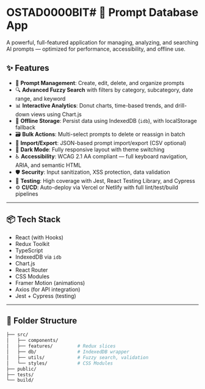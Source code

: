 # OSTAD0000BIT# 🚀 Prompt Database App

A powerful, full-featured application for managing, analyzing, and searching AI prompts — optimized for performance, accessibility, and offline use.

## ✨ Features

- 🧠 **Prompt Management**: Create, edit, delete, and organize prompts
- 🔍 **Advanced Fuzzy Search** with filters by category, subcategory, date range, and keyword
- 📊 **Interactive Analytics**: Donut charts, time-based trends, and drill-down views using Chart.js
- 💾 **Offline Storage**: Persist data using IndexedDB (`idb`), with localStorage fallback
- 🗃 **Bulk Actions**: Multi-select prompts to delete or reassign in batch
- 🔄 **Import/Export**: JSON-based prompt import/export (CSV optional)
- 🌙 **Dark Mode**: Fully responsive layout with theme switching
- ♿ **Accessibility**: WCAG 2.1 AA compliant — full keyboard navigation, ARIA, and semantic HTML
- 🛡 **Security**: Input sanitization, XSS protection, data validation
- 🧪 **Testing**: High coverage with Jest, React Testing Library, and Cypress
- ⚙️ **CI/CD**: Auto-deploy via Vercel or Netlify with full lint/test/build pipelines

---

## 📦 Tech Stack

- React (with Hooks)
- Redux Toolkit
- TypeScript
- IndexedDB via `idb`
- Chart.js
- React Router
- CSS Modules
- Framer Motion (animations)
- Axios (for API integration)
- Jest + Cypress (testing)

---

## 📁 Folder Structure

```bash
├── src/
│   ├── components/
│   ├── features/         # Redux slices
│   ├── db/               # IndexedDB wrapper
│   ├── utils/            # Fuzzy search, validation
│   └── styles/           # CSS Modules
├── public/
├── tests/
└── build/
